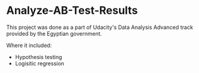 # Analyze-AB-Test-Results
This project was done as a part of Udacity's Data Analysis Advanced track provided by the Egyptian government.

Where it included:
- Hypothesis testing
- Logisitic regression
